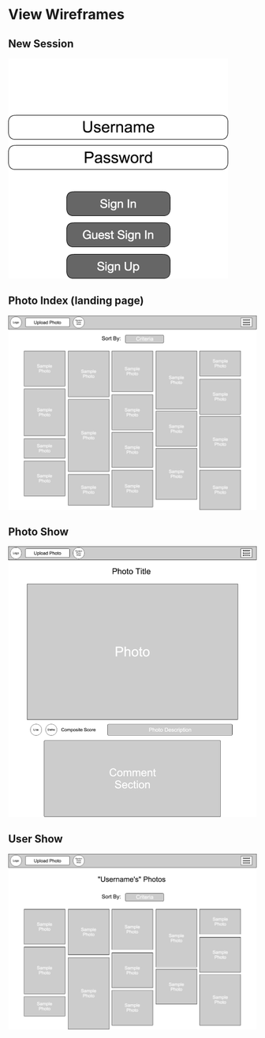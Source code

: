# View Wireframes

## New Session
![new-session]

## Photo Index (landing page)
![photo-index]

## Photo Show
![photo-show]

## User Show
![user-show]

[new-session]: ./wireframes/new_session.png
[photo-index]: ./wireframes/photo_index.png
[photo-show]: ./wireframes/photo_show.png
[user-show]: ./wireframes/user_show.png
